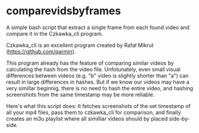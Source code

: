 # comparevidsbyframes
A simple bash script that extract a single frame from each found video and compare it in the Czkawka_cli program.   

Czkawka_cli is an excellent program created by Rafał Mikrut (https://github.com/qarmin).   

This program already has the feature of comparing similar videos by calculating the hash from the video file. Unfotunately, even small visual differences between videos (e.g. "b" video is slightly shorter than "a") can result in large differences in hashes. But if we know our videos may have a very simillar beginnig, there is no need to hash the entire video, and hashing screenshots from the same timestamp may be more reliable.   

Here's what this script does: It fetches screenshots of the set timestamp of all your mp4 files, pass them to czkawka_cli for comparison, and finally creates an m3u playlist where all similliar videos should by placed side-by-side.
